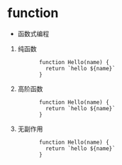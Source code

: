 # function

* 函数式编程

1. 纯函数

``` JS
          function Hello(name) {
            return `hello ${name}` 
          }
```

2. 高阶函数

``` JS
          function Hello(name) {
            return `hello ${name}` 
          }
```

3. 无副作用

``` JS
          function Hello(name) {
            return `hello ${name}` 
          }
```
